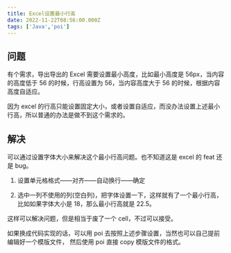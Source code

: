 ```yaml
---
title: Excel设置最小行高
date: 2022-11-22T08:56:00.000Z
tags: ['Java','poi']
---
```

  
## 问题

有个需求，导出导出的 Excel 需要设置最小高度，比如最小高度是 56px，当内容的高度低于 56 的时候，行高设置为 56，当内容高度大于 56 的时候，根据内容高度自适应。

因为 excel 的行高只能设置固定大小，或者设置自适应，而没办法设置上述最小行高，所以普通的办法是做不到这个需求的。

## 解决

可以通过设置字体大小来解决这个最小行高问题。也不知道这是 excel 的 feat 还是 bug。

1. 设置单元格格式——对齐——自动换行——确定

2. 选中一列不使用的列(空白列)，把字体设置一下，这样就有了一个最小行高，比如如果字体大小是 18，那么最小行高就是 22.5。

这样可以解决问题，但是相当于废了一个 cell，不过可以接受。

如果换成代码实现的话，可以用 poi 去按照上述步骤设置，当然也可以自己提前编辑好一个模版文件，
然后使用 poi 直接 copy 模版文件的格式。